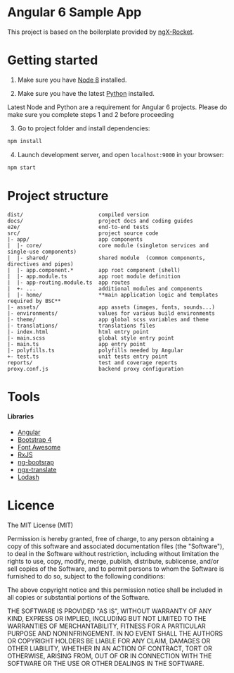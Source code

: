 # Angular 6 Sample App

This project is based on the boilerplate provided by [ngX-Rocket](https://github.com/ngx-rocket/starter-kit).

# Getting started

1. Make sure you have [Node 8](https://nodejs.org/en/) installed.

2. Make sure you have the latest [Python](https://www.python.org/downloads/) installed.

<aside class="notice">
Latest Node and Python are a requirement for Angular 6 projects. Please do make sure you complete steps 1 and 2 before proceeding
</aside>

3. Go to project folder and install dependencies:
 ```bash
 npm install
 ```

4. Launch development server, and open `localhost:9000` in your browser:
 ```bash
 npm start
 ```

# Project structure

```
dist/                        compiled version
docs/                        project docs and coding guides
e2e/                         end-to-end tests
src/                         project source code
|- app/                      app components
|  |- core/                  core module (singleton services and single-use components)
|  |- shared/                shared module  (common components, directives and pipes)
|  |- app.component.*        app root component (shell)
|  |- app.module.ts          app root module definition
|  |- app-routing.module.ts  app routes
|  +- ...                    additional modules and components
|  |- home/                  **main application logic and templates required by BSC**
|- assets/                   app assets (images, fonts, sounds...)
|- environments/             values for various build environments
|- theme/                    app global scss variables and theme
|- translations/             translations files
|- index.html                html entry point
|- main.scss                 global style entry point
|- main.ts                   app entry point
|- polyfills.ts              polyfills needed by Angular
+- test.ts                   unit tests entry point
reports/                     test and coverage reports
proxy.conf.js                backend proxy configuration
```


# Tools

#### Libraries

- [Angular](https://angular.io)
- [Bootstrap 4](https://v4-alpha.getbootstrap.com)
- [Font Awesome](http://fontawesome.io)
- [RxJS](http://reactivex.io/rxjs)
- [ng-bootsrap](https://ng-bootstrap.github.io/)
- [ngx-translate](https://github.com/ngx-translate/core)
- [Lodash](https://lodash.com)

# Licence

The MIT License (MIT)

Permission is hereby granted, free of charge, to any person obtaining a copy
of this software and associated documentation files (the "Software"), to deal
in the Software without restriction, including without limitation the rights
to use, copy, modify, merge, publish, distribute, sublicense, and/or sell
copies of the Software, and to permit persons to whom the Software is
furnished to do so, subject to the following conditions:

The above copyright notice and this permission notice shall be included in all
copies or substantial portions of the Software.

THE SOFTWARE IS PROVIDED "AS IS", WITHOUT WARRANTY OF ANY KIND, EXPRESS OR
IMPLIED, INCLUDING BUT NOT LIMITED TO THE WARRANTIES OF MERCHANTABILITY,
FITNESS FOR A PARTICULAR PURPOSE AND NONINFRINGEMENT. IN NO EVENT SHALL THE
AUTHORS OR COPYRIGHT HOLDERS BE LIABLE FOR ANY CLAIM, DAMAGES OR OTHER
LIABILITY, WHETHER IN AN ACTION OF CONTRACT, TORT OR OTHERWISE, ARISING FROM,
OUT OF OR IN CONNECTION WITH THE SOFTWARE OR THE USE OR OTHER DEALINGS IN THE
SOFTWARE.
